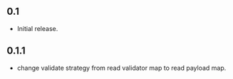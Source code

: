 ## 0.1

+ Initial release.

## 0.1.1

+ change validate strategy from read validator map to read payload map.
